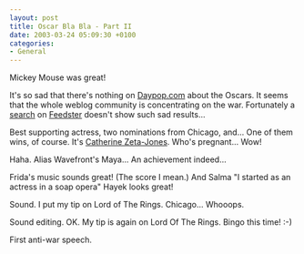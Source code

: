 ```yaml
---
layout: post
title: Oscar Bla Bla - Part II
date: 2003-03-24 05:09:30 +0100
categories:
- General
---
```

Mickey Mouse was great!

It's so sad that there's nothing on <a href="http://www.daypop.com">Daypop.com</a> about the Oscars. It seems that the whole weblog community is concentrating on the war. Fortunately a <a href="http://www.feedster.com/search.php?hl=en&ie=ISO-8859-1&q=oscar&btnG=Search">search</a> on <a href="http://www.feedster.com">Feedster</a> doesn't show such sad results...

Best supporting actress, two nominations from Chicago, and... One of them wins, of course. It's <a href="http://us.imdb.com/Name?Zeta-Jones%2C+Catherine">Catherine Zeta-Jones</a>. Who's pregnant... Wow!

Haha. Alias Wavefront's Maya... An achievement indeed...

Frida's music sounds great! (The score I mean.) And Salma "I started as an actress in a soap opera" Hayek looks great!

Sound. I put my tip on Lord of The Rings. Chicago... Whooops.

Sound editing. OK. My tip is again on Lord Of The Rings. Bingo this time! :-)

First anti-war speech.

